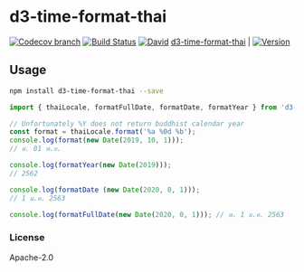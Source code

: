 # d3-time-format-thai

[![Codecov branch](https://img.shields.io/codecov/c/github/kristw/d3-time-format-thai/master.svg?style=flat-square)](https://codecov.io/gh/kristw/d3-time-format-thai/branch/master)
[![Build Status](https://img.shields.io/travis/com/kristw/d3-time-format-thai/master.svg?style=flat-square)](https://travis-ci.com/kristw/d3-time-format-thai)
[![David](https://img.shields.io/david/dev/kristw/d3-time-format-thai.svg?style=flat-square)](https://david-dm.org/kristw/d3-time-format-thai?type=dev)
[d3-time-format-thai](https://github.com/kristw/d3-time-format-thai/tree/master/packages/d3-time-format-thai) | [![Version](https://img.shields.io/npm/v/d3-time-format-thai.svg?style=flat-square)](https://img.shields.io/npm/v/d3-time-format-thai.svg?style=flat-square)

## Usage

```sh
npm install d3-time-format-thai --save
```

```ts
import { thaiLocale, formatFullDate, formatDate, formatYear } from 'd3-time-format';

// Unfortunately %Y does not return buddhist calendar year
const format = thaiLocale.format('%a %0d %b');
console.log(format(new Date(2019, 10, 1)));
// ศ. 01 พ.ย.

console.log(formatYear(new Date(2019)));
// 2562

console.log(formatDate (new Date(2020, 0, 1)));
// 1 ม.ค. 2563

console.log(formatFullDate(new Date(2020, 0, 1))); // พ. 1 ม.ค. 2563

```

### License

Apache-2.0
